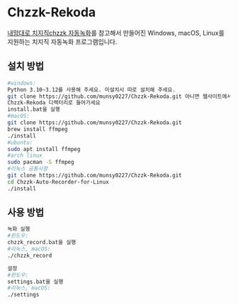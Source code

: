 #  Chzzk-Rekoda
[내맘대로 치지직chzzk 자동녹화](https://gall.dcinside.com/stellive/1150701)를 참고해서 만들어진 Windows, macOS, Linux를 지원하는 치지직 자동녹화 프로그램입니다.

## 설치 방법
```bash
#windows:
Python 3.10~3.12를 사용해 주세요. 미설치시 따로 설치해 주세요.
git clone https://github.com/munsy0227/Chzzk-Rekoda.git 아니면 웹사이트에서 ZIP 다운로드
Chzzk-Rekoda 디렉터리로 들어가세요
install.bat을 실행
#macOS:
git clone https://github.com/munsy0227/Chzzk-Rekoda.git
brew install ffmpeg
./install
#ubuntu:
sudo apt install ffmpeg
#arch linux
sudo pacman -S ffmpeg
#리눅스 공통사항
git clone https://github.com/munsy0227/Chzzk-Rekoda.git
cd Chzzk-Auto-Recorder-for-Linux
./install
```

## 사용 방법
```bash
녹화 실행
#윈도우:
chzzk_record.bat을 실행
#리눅스, macOS:
./chzzk_record

설정
#윈도우:
settings.bat을 실행
#리눅스, macOS:
./settings
```
